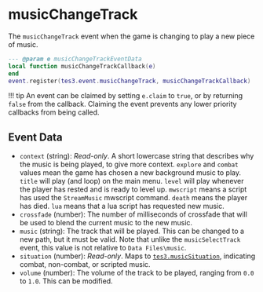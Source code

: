 # musicChangeTrack
<div class="search_terms" style="display: none">musicchangetrack</div>

<!---
	This file is autogenerated. Do not edit this file manually. Your changes will be ignored.
	More information: https://github.com/MWSE/MWSE/tree/master/docs
-->

The `musicChangeTrack` event when the game is changing to play a new piece of music.

```lua
--- @param e musicChangeTrackEventData
local function musicChangeTrackCallback(e)
end
event.register(tes3.event.musicChangeTrack, musicChangeTrackCallback)
```

!!! tip
	An event can be claimed by setting `e.claim` to `true`, or by returning `false` from the callback. Claiming the event prevents any lower priority callbacks from being called.

## Event Data

* `context` (string): *Read-only*. A short lowercase string that describes why the music is being played, to give more context. `explore` and `combat` values mean the game has chosen a new background music to play. `title` will play (and loop) on the main menu. `level` will play whenever the player has rested and is ready to level up. `mwscript` means a script has used the `StreamMusic` mwscript command. `death` means the player has died. `lua` means that a lua script has requested new music.
* `crossfade` (number): The number of milliseconds of crossfade that will be used to blend the current music to the new music.
* `music` (string): The track that will be played. This can be changed to a new path, but it must be valid. Note that unlike the `musicSelectTrack` event, this value is not relative to `Data Files\music`.
* `situation` (number): *Read-only*. Maps to [`tes3.musicSituation`](https://mwse.github.io/MWSE/references/music-situations/), indicating combat, non-combat, or scripted music.
* `volume` (number): The volume of the track to be played, ranging from `0.0` to `1.0`. This can be modified.

